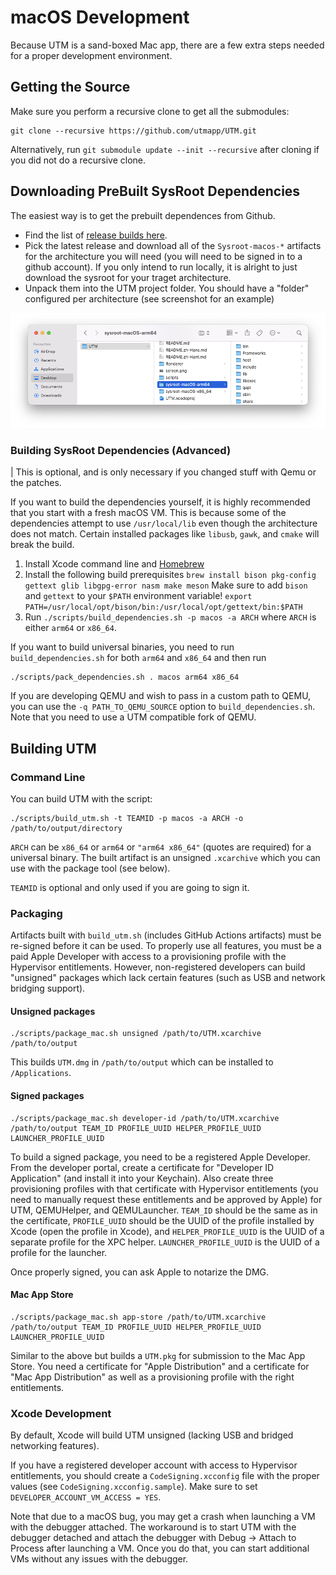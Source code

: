 # macOS Development

Because UTM is a sand-boxed Mac app, there are a few extra steps needed for a proper development environment.

## Getting the Source

Make sure you perform a recursive clone to get all the submodules:
```
git clone --recursive https://github.com/utmapp/UTM.git
```

Alternatively, run `git submodule update --init --recursive` after cloning if you did not do a recursive clone.

## Downloading PreBuilt SysRoot Dependencies

The easiest way is to get the prebuilt dependences from Github.

- Find the list of [release builds here][1]. 
- Pick the latest release and download all of the `Sysroot-macos-*` artifacts for the architecture you will need (you will need to be signed in to a github account). If you only intend to run locally, it is alright to just download the sysroot for your traget architecture.
- Unpack them into the UTM project folder. You should have a "folder" configured per architecture (see screenshot for an example)

![Example of prebuilt sysroot](./imgs/prebuilt-sysroot.png)

### Building SysRoot Dependencies (Advanced)

| This is optional, and is only necessary if you changed stuff with Qemu or the patches.

If you want to build the dependencies yourself, it is highly recommended that you start with a fresh macOS VM. This is because some of the dependencies attempt to use `/usr/local/lib` even though the architecture does not match. Certain installed packages like `libusb`, `gawk`, and `cmake` will break the build.

1. Install Xcode command line and [Homebrew][1]
2. Install the following build prerequisites
    `brew install bison pkg-config gettext glib libgpg-error nasm make meson`
   Make sure to add `bison` and `gettext` to your `$PATH` environment variable!
	`export PATH=/usr/local/opt/bison/bin:/usr/local/opt/gettext/bin:$PATH`
3. Run `./scripts/build_dependencies.sh -p macos -a ARCH` where `ARCH` is either `arm64` or `x86_64`.

If you want to build universal binaries, you need to run `build_dependencies.sh` for both `arm64` and `x86_64` and then run

```
./scripts/pack_dependencies.sh . macos arm64 x86_64
```

If you are developing QEMU and wish to pass in a custom path to QEMU, you can use the `-q PATH_TO_QEMU_SOURCE` option to `build_dependencies.sh`. Note that you need to use a UTM compatible fork of QEMU.

## Building UTM

### Command Line

You can build UTM with the script:

```
./scripts/build_utm.sh -t TEAMID -p macos -a ARCH -o /path/to/output/directory
```

`ARCH` can be `x86_64` or `arm64` or `"arm64 x86_64"` (quotes are required) for a universal binary. The built artifact is an unsigned `.xcarchive` which you can use with the package tool (see below).

`TEAMID` is optional and only used if you are going to sign it.

### Packaging

Artifacts built with `build_utm.sh` (includes GitHub Actions artifacts) must be re-signed before it can be used. To properly use all features, you must be a paid Apple Developer with access to a provisioning profile with the Hypervisor entitlements. However, non-registered developers can build "unsigned" packages which lack certain features (such as USB and network bridging support).

#### Unsigned packages

```
./scripts/package_mac.sh unsigned /path/to/UTM.xcarchive /path/to/output
```

This builds `UTM.dmg` in `/path/to/output` which can be installed to `/Applications`.

#### Signed packages

```
./scripts/package_mac.sh developer-id /path/to/UTM.xcarchive /path/to/output TEAM_ID PROFILE_UUID HELPER_PROFILE_UUID LAUNCHER_PROFILE_UUID
```

To build a signed package, you need to be a registered Apple Developer. From the developer portal, create a certificate for "Developer ID Application" (and install it into your Keychain). Also create three provisioning profiles with that certificate with Hypervisor entitlements (you need to manually request these entitlements and be approved by Apple) for UTM, QEMUHelper, and QEMULauncher. `TEAM_ID` should be the same as in the certificate, `PROFILE_UUID` should be the UUID of the profile installed by Xcode (open the profile in Xcode), and `HELPER_PROFILE_UUID` is the UUID of a separate profile for the XPC helper. `LAUNCHER_PROFILE_UUID` is the UUID of a profile for the launcher.

Once properly signed, you can ask Apple to notarize the DMG.

#### Mac App Store

```
./scripts/package_mac.sh app-store /path/to/UTM.xcarchive /path/to/output TEAM_ID PROFILE_UUID HELPER_PROFILE_UUID LAUNCHER_PROFILE_UUID
```

Similar to the above but builds a `UTM.pkg` for submission to the Mac App Store. You need a certificate for "Apple Distribution" and a certificate for "Mac App Distribution" as well as a provisioning profile with the right entitlements.

### Xcode Development

By default, Xcode will build UTM unsigned (lacking USB and bridged networking features).

If you have a registered developer account with access to Hypervisor entitlements, you should create a `CodeSigning.xcconfig` file with the proper values (see `CodeSigning.xcconfig.sample`). Make sure to set `DEVELOPER_ACCOUNT_VM_ACCESS = YES`.

Note that due to a macOS bug, you may get a crash when launching a VM with the debugger attached. The workaround is to start UTM with the debugger detached and attach the debugger with Debug -> Attach to Process after launching a VM. Once you do that, you can start additional VMs without any issues with the debugger.

[1]: https://github.com/utmapp/UTM/actions?query=event%3Arelease+workflow%3ABuild
[2]: https://brew.sh

